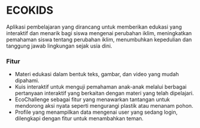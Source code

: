 # ECOKIDS

Aplikasi pembelajaran yang dirancang untuk memberikan edukasi yang interaktif dan menarik bagi siswa mengenai perubahan iklim, meningkatkan pemahaman siswa tentang perubahan iklim, menumbuhkan kepedulian dan tanggung jawab lingkungan sejak usia dini.

### Fitur
- Materi edukasi dalam bentuk teks, gambar, dan video yang mudah dipahami.
- Kuis interaktif untuk menguji pemahaman anak-anak melalui berbagai pertanyaan interaktif yang berkaitan dengan materi yang telah dipelajari.
- EcoChallenge sebagai fitur yang menawarkan tantangan untuk mendorong aksi nyata seperti mengurangi plastik atau menanam pohon.
- Profile yang menampilkan data mengenai user yang sedang login, dilengkapi dengan fitur untuk menambahkan teman.